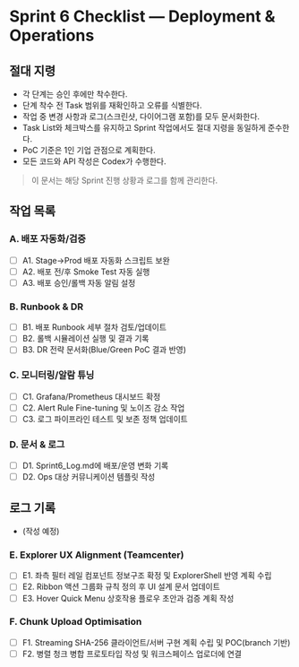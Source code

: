 # Sprint 6 Checklist — Deployment & Operations

## 절대 지령
- 각 단계는 승인 후에만 착수한다.
- 단계 착수 전 Task 범위를 재확인하고 오류를 식별한다.
- 작업 중 변경 사항과 로그(스크린샷, 다이어그램 포함)를 모두 문서화한다.
- Task List와 체크박스를 유지하고 Sprint 작업에서도 절대 지령을 동일하게 준수한다.
- PoC 기준은 1인 기업 관점으로 계획한다.
- 모든 코드와 API 작성은 Codex가 수행한다.

> 이 문서는 해당 Sprint 진행 상황과 로그를 함께 관리한다.

## 작업 목록
### A. 배포 자동화/검증
- [ ] A1. Stage→Prod 배포 자동화 스크립트 보완
- [ ] A2. 배포 전/후 Smoke Test 자동 실행
- [ ] A3. 배포 승인/롤백 자동 알림 설정

### B. Runbook & DR
- [ ] B1. 배포 Runbook 세부 절차 검토/업데이트
- [ ] B2. 롤백 시뮬레이션 실행 및 결과 기록
- [ ] B3. DR 전략 문서화(Blue/Green PoC 결과 반영)

### C. 모니터링/알람 튜닝
- [ ] C1. Grafana/Prometheus 대시보드 확정
- [ ] C2. Alert Rule Fine-tuning 및 노이즈 감소 작업
- [ ] C3. 로그 파이프라인 테스트 및 보존 정책 업데이트

### D. 문서 & 로그
- [ ] D1. Sprint6_Log.md에 배포/운영 변화 기록
- [ ] D2. Ops 대상 커뮤니케이션 템플릿 작성

## 로그 기록
- (작성 예정)

### E. Explorer UX Alignment (Teamcenter)
- [ ] E1. 좌측 필터 레일 컴포넌트 정보구조 확정 및 ExplorerShell 반영 계획 수립
- [ ] E2. Ribbon 액션 그룹화 규칙 정의 후 UI 설계 문서 업데이트
- [ ] E3. Hover Quick Menu 상호작용 플로우 초안과 검증 계획 작성
### F. Chunk Upload Optimisation
- [ ] F1. Streaming SHA-256 클라이언트/서버 구현 계획 수립 및 POC(branch 기반)
- [ ] F2. 병렬 청크 병합 프로토타입 작성 및 워크스페이스 업로더에 연결

